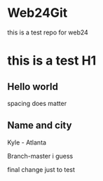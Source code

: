 # Web24Git
this is a test repo for web24
# this is a test H1
## Hello world
spacing does matter

## Name and city
Kyle - Atlanta

Branch-master i guess

final change just to test
